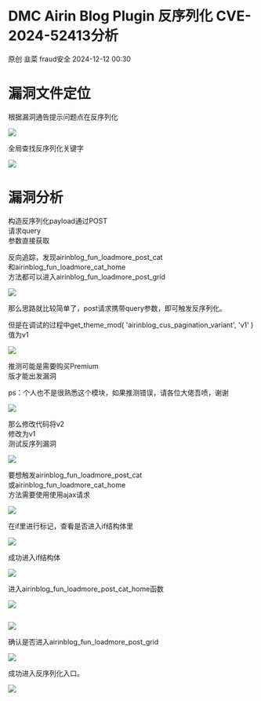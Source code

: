 #  DMC Airin Blog Plugin 反序列化 CVE-2024-52413分析   
原创 韭菜  fraud安全   2024-12-12 00:30  
  
# 漏洞文件定位  
  
根据漏洞通告提示问题点在反序列化  
  
![](https://mmbiz.qpic.cn/mmbiz_png/Eqn4A05JY6uBDHIGSIZVYxsHv1mdV1mgrRa0QeM65u3kVc7YT8JR9r9GicVzcic4uEoIN6DsIMP0yQ97WhYQYboA/640?wx_fmt=png&from=appmsg "")  
  
全局查找反序列化关键字  
  
![](https://mmbiz.qpic.cn/mmbiz_png/Eqn4A05JY6uBDHIGSIZVYxsHv1mdV1mg9hWGnu0bNIWNGHpAZqia14OtLAbXC3EbOb0sJfibtm2zVQcbnZvlF7Yw/640?wx_fmt=png&from=appmsg "")  
# 漏洞分析  
  
构造反序列化payload通过POST  
请求query  
参数直接获取  
  
反向追踪，发现airinblog_fun_loadmore_post_cat  
和airinblog_fun_loadmore_cat_home  
方法都可以进入airinblog_fun_loadmore_post_grid  
  
![](https://mmbiz.qpic.cn/mmbiz_png/Eqn4A05JY6uBDHIGSIZVYxsHv1mdV1mgKpRImHAI9ZcD4zbFP46EiaKmHnhYA7QzL0S2eM9E2QqX4CSKoVoOn3Q/640?wx_fmt=png&from=appmsg "")  
  
那么思路就比较简单了，post请求携带query参数，即可触发反序列化。  
  
但是在调试的过程中get_theme_mod( 'airinblog_cus_pagination_variant', 'v1' )  
值为v1  
  
![](https://mmbiz.qpic.cn/mmbiz_png/Eqn4A05JY6uBDHIGSIZVYxsHv1mdV1mgg9dngibv1Iibd0kUiaLttMYBoWc45EGeoicoiafRurB6I1sSIjG8ibzqbF2A/640?wx_fmt=png&from=appmsg "")  
  
推测可能是需要购买Premium  
版才能出发漏洞  
  
ps：个人也不是很熟悉这个模块，如果推测错误，请各位大佬吾喷，谢谢  
  
![](https://mmbiz.qpic.cn/mmbiz_png/Eqn4A05JY6uBDHIGSIZVYxsHv1mdV1mgTBgDsRWx4LibCAkgZo7mtWiagUfzBJNicEeu00uRHL8W5NGSgZuy4KNKw/640?wx_fmt=png&from=appmsg "")  
  
那么修改代码将v2  
修改为v1  
测试反序列漏洞  
  
![](https://mmbiz.qpic.cn/mmbiz_png/Eqn4A05JY6uBDHIGSIZVYxsHv1mdV1mgn6hBcsMsIsqQGAlgW8Mldh9be7Y74Fia6Vnu55tibDHiacOXLYTnAWibdA/640?wx_fmt=png&from=appmsg "")  
  
要想触发airinblog_fun_loadmore_post_cat  
或airinblog_fun_loadmore_cat_home  
方法需要使用使用ajax请求  
  
![](https://mmbiz.qpic.cn/mmbiz_png/Eqn4A05JY6uBDHIGSIZVYxsHv1mdV1mgkFsUxiaDmb8iaibb9zos72ibZ5gfCLFWbUVwfQduZaSRNDJAHs09g0nOgw/640?wx_fmt=png&from=appmsg "")  
  
在if里进行标记，查看是否进入if结构体里  
  
![](https://mmbiz.qpic.cn/mmbiz_png/Eqn4A05JY6uBDHIGSIZVYxsHv1mdV1mgmWcyQ04s4m4X2yFelCRZRrzmIhIvnibibyC91mzE6d6JJiaLMuC6SI1wg/640?wx_fmt=png&from=appmsg "")  
  
成功进入if结构体  
  
![](https://mmbiz.qpic.cn/mmbiz_png/Eqn4A05JY6uBDHIGSIZVYxsHv1mdV1mgBYUsJugERyib138b6FobicCqWr9nTuJtIibruErhsP7OMaV6EdickUcMqA/640?wx_fmt=png&from=appmsg "")  
  
进入airinblog_fun_loadmore_post_cat_home函数  
  
![](https://mmbiz.qpic.cn/mmbiz_png/Eqn4A05JY6uBDHIGSIZVYxsHv1mdV1mguxgTTauXFIqNEicZwhftV2Vuc2VTpPZAA23HUiaAc3iczSvpbZDmerhXg/640?wx_fmt=png&from=appmsg "")  
```
```  
  
![](https://mmbiz.qpic.cn/mmbiz_png/Eqn4A05JY6uBDHIGSIZVYxsHv1mdV1mgxRSaAfnyHWNsK1jWcO2BuaUObH2mmf5h5nw73XicWFc4bINem81pSZA/640?wx_fmt=png&from=appmsg "")  
  
确认是否进入airinblog_fun_loadmore_post_grid  
  
![](https://mmbiz.qpic.cn/mmbiz_png/Eqn4A05JY6uBDHIGSIZVYxsHv1mdV1mgwnF8wqnU7alnTJZKicuhk1sNQT6892KNlwiaMYUbqtPxib0Ah1FiaapFCA/640?wx_fmt=png&from=appmsg "")  
  
成功进入反序列化入口。  
  
![](https://mmbiz.qpic.cn/mmbiz_png/Eqn4A05JY6uBDHIGSIZVYxsHv1mdV1mgiaoogKTsveUqoPaAVXY1UH2ian9lBJrRicckvSL4fe13fkB3AWPqx8gPQ/640?wx_fmt=png&from=appmsg "")  
  
  
